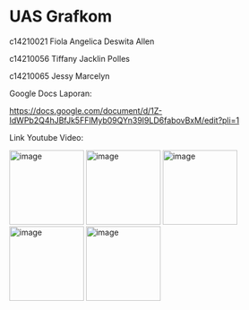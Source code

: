 # UAS Grafkom

c14210021 Fiola Angelica Deswita Allen

c14210056 Tiffany Jacklin Polles

c14210065 Jessy Marcelyn

Google Docs Laporan:

https://docs.google.com/document/d/1Z-IdWPb2Q4hJBfJk5FFlMyb09QYn39I9LD6fabovBxM/edit?pli=1

Link Youtube Video:

<img width="133" alt="image" src="https://github.com/tiffanyjacklin/UASGrafkom/assets/107180694/da19f57c-782b-46e3-86c2-3a509d096884">
<img width="133" alt="image" src="https://github.com/tiffanyjacklin/UASGrafkom/assets/107180694/72ae3b6c-980e-4be4-a7b5-fa58ac1684ec">
<img width="133" alt="image" src="https://github.com/tiffanyjacklin/UASGrafkom/assets/107180694/6399c2c9-fe9c-4ee8-8270-a6625e740083">
<img width="133" alt="image" src="https://github.com/tiffanyjacklin/UASGrafkom/assets/107180694/096a3d8d-3580-4658-a945-27a275467322">
<img width="133" alt="image" src="https://github.com/tiffanyjacklin/UASGrafkom/assets/107180694/0682b983-0b0f-4193-a17f-642e65ce1c1e">
